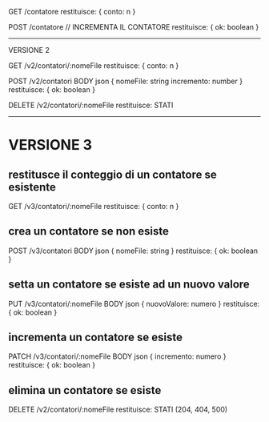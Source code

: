 GET /contatore
restituisce:
{
  conto: n
}

POST /contatore
// INCREMENTA IL CONTATORE
restituisce:
{
  ok: boolean
}

-----
VERSIONE 2

GET /v2/contatori/:nomeFile
restituisce:
{
  conto: n
}

POST /v2/contatori
BODY json
{
  nomeFile: string
  incremento: number
}
restituisce:
{
  ok: boolean
}

DELETE /v2/contatori/:nomeFile
restituisce: STATI

-----
# VERSIONE 3

## restitusce il conteggio di un contatore se esistente

GET /v3/contatori/:nomeFile
restituisce:
{
  conto: n
}

## crea un contatore se non esiste

POST /v3/contatori
BODY json
{
  nomeFile: string
}
restituisce:
{
  ok: boolean
}

## setta un contatore se esiste ad un nuovo valore

PUT /v3/contatori/:nomeFile
BODY json
{
  nuovoValore: numero
}
restituisce:
{
  ok: boolean
}

## incrementa un contatore se esiste

PATCH /v3/contatori/:nomeFile
BODY json
{
  incremento: numero
}
restituisce:
{
  ok: boolean
}

## elimina un contatore se esiste

DELETE /v2/contatori/:nomeFile
restituisce: STATI (204, 404, 500)

